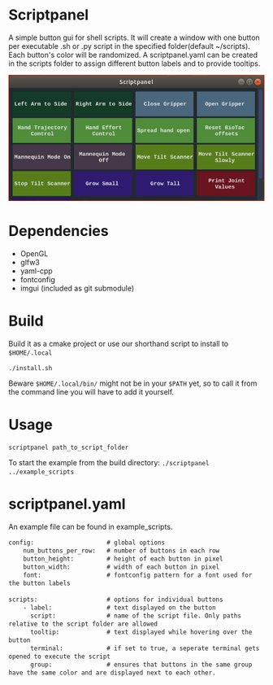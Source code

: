 # Scriptpanel
A simple button gui for shell scripts.
It will create a window with one button per executable .sh or .py script in the specified folder(default ~/scripts). Each button's color will be randomized.
A scriptpanel.yaml can be created in the scripts folder to assign different button labels and to provide tooltips.

![screenshot](resources/window.png "screenshot")

# Dependencies
 - OpenGL
 - glfw3
 - yaml-cpp
 - fontconfig
 - imgui (included as git submodule)

# Build

Build it as a cmake project or use our shorthand script to install to `$HOME/.local`

```
./install.sh
```

Beware `$HOME/.local/bin/` might not be in your `$PATH` yet, so to call it from the command line you will have to add it yourself.

# Usage
```
scriptpanel path_to_script_folder
```
To start the example from the build directory: `./scriptpanel ../example_scripts`

# scriptpanel.yaml

An example file can be found in example_scripts.
```
config:                    # global options
    num_buttons_per_row:   # number of buttons in each row
    button_height:         # height of each button in pixel
    button_width:          # width of each button in pixel
    font:                  # fontconfig pattern for a font used for the button labels

scripts:                   # options for individual buttons
    - label:               # text displayed on the button
      script:              # name of the script file. Only paths relative to the script folder are allowed
      tooltip:             # text displayed while hovering over the button
      terminal:            # if set to true, a seperate terminal gets opened to execute the script
      group:               # ensures that buttons in the same group have the same color and are displayed next to each other.
```
